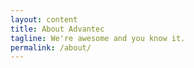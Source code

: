 ```yaml
---
layout: content
title: About Advantec
tagline: We're awesome and you know it.
permalink: /about/
---
```

